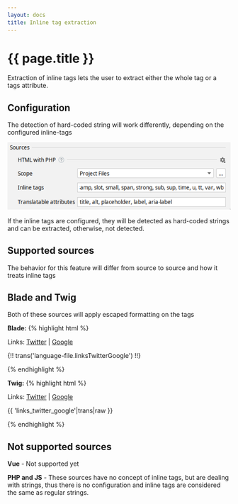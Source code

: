 ```yaml
---
layout: docs
title: Inline tag extraction
---
```


<h1>{{ page.title }}</h1>

Extraction of inline tags lets the user to extract either the whole tag or a tags attribute. 

## Configuration

The detection of hard-coded string will work differently, depending on the configured inline-tags

![img.png](assets/inline-tag-configuration.png)

If the inline tags are configured, they will be detected as hard-coded strings and can be extracted, otherwise, not detected.

## Supported sources

The behavior for this feature will differ from source to source and how it treats inline tags

## Blade and Twig 

Both of these sources will apply escaped formatting on the tags

**Blade:**
{% highlight html %}
<!-- When extracting the string below -->
<p>
    Links: <a href="https://twitter.com/">Twitter</a> | <a href="https://twitter.com/">Google</a>
</p>
<!-- The string with inline tags is escaped -->
<p>
    {!! trans('language-file.linksTwitterGoogle') !!}
</p>
{% endhighlight %}

**Twig:**
{% highlight html %}
<!-- When extracting the string below -->
<p>
    Links: <a href="https://twitter.com/">Twitter</a> | <a href="https://twitter.com/">Google</a>
</p>
<!-- The string with inline tags is escaped with the raw filter -->
<p>
    {{ 'links_twitter_google'|trans|raw }}
</p>
{% endhighlight %}

## Not supported sources

**Vue** - Not supported yet

**PHP and JS** - These sources have no concept of inline tags, but are dealing with strings, thus there is no configuration and inline
tags are considered the same as regular strings.